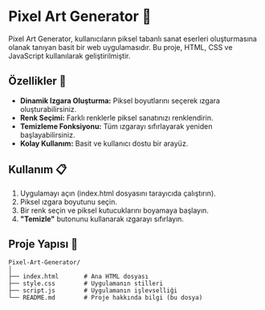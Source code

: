 # Pixel Art Generator 🎨

Pixel Art Generator, kullanıcıların piksel tabanlı sanat eserleri oluşturmasına olanak tanıyan basit bir web uygulamasıdır. Bu proje, HTML, CSS ve JavaScript kullanılarak geliştirilmiştir.

## Özellikler 🚀

- **Dinamik Izgara Oluşturma:** Piksel boyutlarını seçerek ızgara oluşturabilirsiniz.
- **Renk Seçimi:** Farklı renklerle piksel sanatınızı renklendirin.
- **Temizleme Fonksiyonu:** Tüm ızgarayı sıfırlayarak yeniden başlayabilirsiniz.
- **Kolay Kullanım:** Basit ve kullanıcı dostu bir arayüz.

## Kullanım 📋

1. Uygulamayı açın (index.html dosyasını tarayıcıda çalıştırın).
2. Piksel ızgara boyutunu seçin.
3. Bir renk seçin ve piksel kutucuklarını boyamaya başlayın.
4. **"Temizle"** butonunu kullanarak ızgarayı sıfırlayın.

## Proje Yapısı 📂

```plaintext
Pixel-Art-Generator/
│
├── index.html       # Ana HTML dosyası
├── style.css        # Uygulamanın stilleri
├── script.js        # Uygulamanın işlevselliği
└── README.md        # Proje hakkında bilgi (bu dosya)
